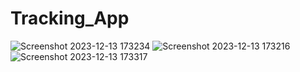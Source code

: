 # Tracking_App
![Screenshot 2023-12-13 173234](https://github.com/rohansnishad/Tracking_App/assets/98040172/446126e9-de5d-4493-8518-5c4e36361591)
![Screenshot 2023-12-13 173216](https://github.com/rohansnishad/Tracking_App/assets/98040172/5b655956-9093-4490-98b1-6b92e9dadf84)
![Screenshot 2023-12-13 173317](https://github.com/rohansnishad/Tracking_App/assets/98040172/8ab458a3-1361-4bed-80ff-c922316fb444)
